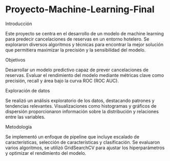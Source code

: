 # Proyecto-Machine-Learning-Final

Introducción

Este proyecto se centra en el desarrollo de un modelo de machine learning para predecir cancelaciones de reservas en un entorno hotelero. Se exploraron diversos algoritmos y técnicas para encontrar la mejor solución que permitiera maximizar la precisión y la sensibilidad del modelo.

Objetivos

Desarrollar un modelo predictivo capaz de prever cancelaciones de reservas.
Evaluar el rendimiento del modelo mediante métricas clave como precisión, recall y área bajo la curva ROC (ROC AUC).

Exploración de datos

Se realizó un análisis exploratorio de los datos, destacando patrones y tendencias relevantes. Visualizaciones como histogramas y gráficos de dispersión proporcionaron información sobre la distribución y relaciones entre las variables.

Metodología

Se implementó un enfoque de pipeline que incluye escalado de características, selección de características y clasificación. Se evaluaron varios algoritmos, se utilizó GridSearchCV para ajustar los hiperparámetros y optimizar el rendimiento del modelo.
